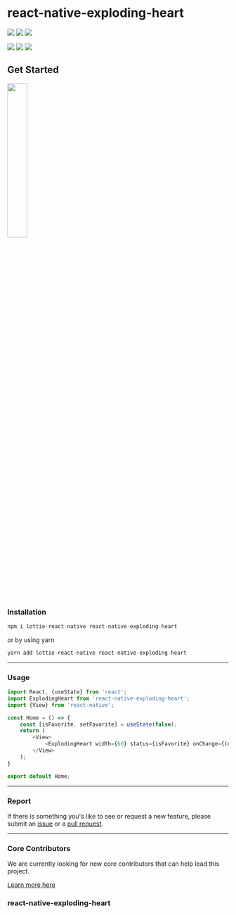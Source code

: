 # react-native-exploding-heart

<p align="left">
  <a href="https://www.npmjs.com/package/react-native-mapbox-boundaries"><img src="https://img.shields.io/badge/npm-v1.0-blue"></a>
  <a href="https://travis-ci.org/react-native-mapbox-boundaries/react-native-mapbox-boundaries"><img src="https://img.shields.io/travis/react-native-elements/react-native-elements/master.svg"></a>
  <a href="https://github.com/react-native-elements/react-native-elements"><img src="https://img.shields.io/badge/stars-5-blue"></a>
</p>

<p align="left">
  <a><img src="https://img.shields.io/badge/sponsors-2-green"></a>
  <a href="https://github.com/prettier/prettier"><img src="https://img.shields.io/badge/styled_with-prettier-ff69b4.svg"></a>
  <a href="https://opensource.org/licenses/MIT"><img src="https://img.shields.io/badge/License-MIT-blue.svg"></a>

</p>

## Get Started
<img src="https://raw.githubusercontent.com/louaySleman/react-native-exploding-heart/master/assets/1.gif" style="width: 30%" />

### Installation

```js
npm i lottie-react-native react-native-exploding-heart
```

or by using yarn

```js
yarn add lottie-react-native react-native-exploding-heart
```
-----
### Usage

```js
import React, {useState} from 'react';
import ExplodingHeart from 'react-native-exploding-heart';
import {View} from 'react-native';

const Home = () => {
    const [isFavorite, setFavorite] = useState(false);
    return (
        <View>
            <ExplodingHeart width={60} status={isFavorite} onChange={(ev) => console.log(ev)}/>
        </View>
    );
}

export default Home;
```
-----
### Report

If there is something you's like to see or request a new feature, please submit an
[issue](https://github.com/louaySleman/react-native-exploding-heart/issues/new)
or a
[pull request](https://github.com/louaySleman/react-native-exploding-heart/pulls).

-----
### Core Contributors

We are currently looking for new core contributors that can help lead this project.

[Learn more here](mailto:louayakram12@hotmail.com)

### react-native-exploding-heart
